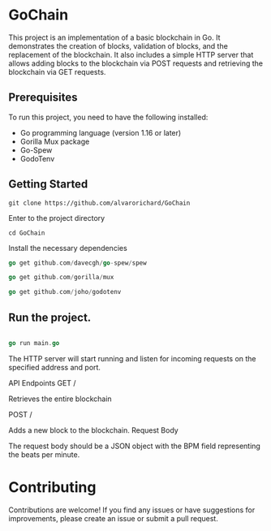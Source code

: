 



# GoChain 

This project is an implementation of a basic blockchain in Go. It demonstrates the creation of blocks, validation of blocks, and the replacement of the blockchain. It also includes a simple HTTP server that allows adding blocks to the blockchain via POST requests and retrieving the blockchain via GET requests.


## Prerequisites
 To run this project, you need to have the following installed:

* Go programming language (version 1.16 or later)
* Gorilla Mux package
* Go-Spew
* GodoTenv

## Getting Started

```shell
git clone https://github.com/alvarorichard/GoChain
```
Enter to the project directory
```shell
cd GoChain
```

Install the necessary dependencies

```go
go get github.com/davecgh/go-spew/spew

go get github.com/gorilla/mux

go get github.com/joho/godotenv
```

## Run the project.

```go

go run main.go
```
The HTTP server will start running and listen for incoming requests on the specified address and port.

API Endpoints
GET /

Retrieves the entire blockchain

POST /

Adds a new block to the blockchain.
Request Body

The request body should be a JSON object with the BPM field representing the beats per minute.

# Contributing

Contributions are welcome! If you find any issues or have suggestions for improvements, please create an issue or submit a pull request.

